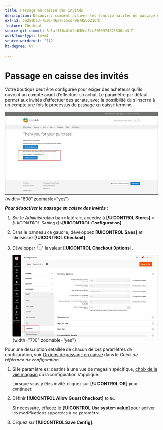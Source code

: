 ```yaml
---
title: Passage en caisse des invités
description: Découvrez comment activer les fonctionnalités de passage en caisse des invités dans votre boutique.
exl-id: ce25eba3-7503-46aa-a5cd-9b7d5662164b
feature: Checkout
source-git-commit: 8b5af316ab1d2e632ed5fc2066974326830ab3f7
workflow-type: tm+mt
source-wordcount: '142'
ht-degree: 0%

---
```


# Passage en caisse des invités

Votre boutique peut être configurée pour exiger des acheteurs qu’ils ouvrent un compte avant d’effectuer un achat. Le paramètre par défaut permet aux invités d’effectuer des achats, avec la possibilité de s’inscrire à un compte une fois le processus de passage en caisse terminé.

![Le magasin Luma affiche l’option Exclure en tant qu’invité](./assets/storefront-checkout-as-guest.png){width="600" zoomable="yes"}

**_Pour désactiver le passage en caisse des invités :_**

1. Sur le _Administration_ barre latérale, accédez à **[!UICONTROL Stores]** > _[!UICONTROL Settings]_>**[!UICONTROL Configuration]**.

1. Dans le panneau de gauche, développez **[!UICONTROL Sales]** et choisissez **[!UICONTROL Checkout]**.

1. Développer ![Sélecteur d’extension](../assets/icon-display-expand.png) la valeur **[!UICONTROL Checkout Options]** .

   ![Options de passage en caisse développées sur la page de configuration](./assets/checkout-checkout-options.png){width="700" zoomable="yes"}

Pour une description détaillée de chacun de ces paramètres de configuration, voir [Options de passage en caisse](../configuration-reference/sales/checkout.md#checkout-options) dans le _Guide de référence de configuration_.

1. Si le paramètre est destiné à une vue de magasin spécifique, [choix de la vue magasin](../configuration-reference/scope-change.md#set-the-scope) où la configuration s’applique.

   Lorsque vous y êtes invité, cliquez sur **[!UICONTROL OK]** pour continuer.

1. Définir **[!UICONTROL Allow Guest Checkout]** to `No`.

   Si nécessaire, effacez le **[!UICONTROL Use system value]** pour activer les modifications apportées à ce paramètre.

1. Cliquez sur **[!UICONTROL Save Config]**.
